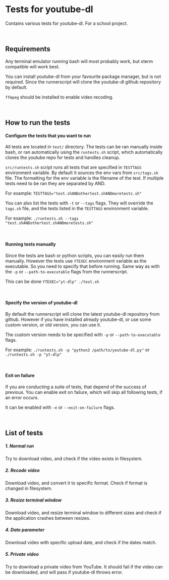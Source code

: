 # Tests for youtube-dl

Contains various tests for youtube-dl. For a school project.

<br>

## Requirements

Any terminal emulator running bash will most probably work, but xterm compatible will
work best.

You can install youtube-dl from your favourite package manager, but is not required.
Since the runnerscript will clone the youtube-dl github repository by default.

`ffmpeg` should be installed to enable video recoding.

<br>

## How to run the tests

#### Configure the tests that you want to run

All tests are located in `test/` directory. The tests can be ran manually inside bash,
or ran automatically using the `runtests.sh` script, which automatically clones the
youtube repo for tests and handles cleanup.

`src/runtests.sh` script runs all tests that are specified in `TESTTAGS` environment
variable. By default it sources the env vars from `src/tags.sh` file. The formatting for
the env variable is the filename of the test. If multiple tests need to be ran they
are separated by AND.

For example: `TESTTAGS="test.shANDothertest.shANDmoretests.sh"`

You can also list the tests with `-t` or `--tags` flags. They will override the `tags.sh`
file, and the tests listed in the `TESTTAGS` environment variable.

For example: `./runtests.sh --tags "test.shANDothertest.shANDmoretests.sh"`

<br>

#### Running tests manually

Since the tests are bash or python scripts, you can easily run them manually. However the
tests use `YTEXEC` environment variable as the executable. So you need to specify that
before running. Same way as with the `-p` or `--path-to-executable` flags from the runnerscript.

This can be done `YTEXEC="yt-dlp" ./test.sh`

<br>

#### Specify the version of youtube-dl

By default the runnerscript will clone the latest youtube-dl repository from github. However if
you have installed already youtube-dl, or use some custom version, or old version, you can use it.

The custom version needs to be specified with `-p` or `--path-to-executable` flags.

For example: `./runtests.sh -p "python3 /path/to/youtube-dl.py"` or `./runtests.sh -p "yt-dlp"`

<br>

#### Exit on failure

If you are conducting a suite of tests, that depend of the success of previous. You can enable
exit on failure, which will skip all following tests, if an error occurs.

It can be enabled with `-e` or `--exit-on-failure` flags.

<br>

## List of tests 

##### 1. Normal run

Try to download video, and check if the video exists in filesystem.

##### 2. Recode video

Download video, and convert it to specific format. Check if format is changed in filesystem.

##### 3. Resize terminal window

Download video, and resize terminal window to different sizes and check if the application
crashes between resizes.

##### 4. Date parameter

Download video with specific upload date, and check if the dates match.

##### 5. Private video

Try to download a private video from YouTube. It should fail if the video can be downloaded, and
will pass if youtube-dl throws error.
